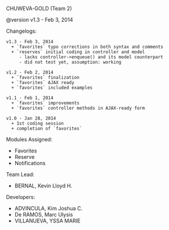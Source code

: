 CHUWEVA-GOLD (Team 2)

@version           v1.3 - Feb 3, 2014


  Changelogs:

    v1.3 - Feb 3, 2014
      + `favorites` typo corrections in both syntax and comments
      + `reserves` initial coding in controller and model
         - lacks controller->enqueue() and its model counterpart 
         - did not test yet, assumption: working

    v1.2 - Feb 2, 2014
      + `favorites` finalization
      + `favorites` AJAX ready
      + `favorites` included examples
	
    v1.1 - Feb 1, 2014
      + `favorites` improvements
      + `favorites` controller methods in AJAX-ready form
  
    v1.0 - Jan 28, 2014
      + 1st coding session
      + completion of `favorites`
      
      
  Modules Assigned:
  
  - Favorites
  - Reserve
  - Notifications 
    
    
  Team Lead:
  
  - BERNAL, Kevin Lloyd H.
    
  Developers:
  
  - ADVINCULA, Kim Joshua C.
  - De RAMOS, Marc Ulysis
  - VILLANUEVA, YSSA MARIE
  
